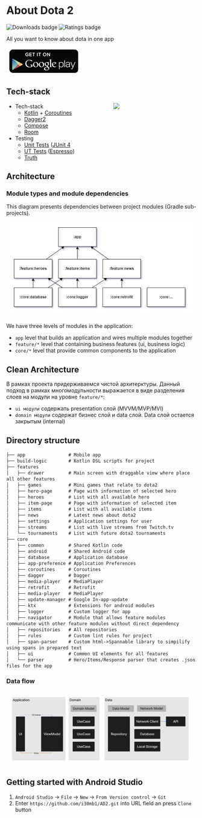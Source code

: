 # About Dota 2
![Downloads badge][downloads badge]  ![Ratings badge][ratings badge]

All you want to know about dota in one app

[![CC0](readme-files/google-play.png)](https://play.google.com/store/apps/details?id=n7.ad2)

## Tech-stack

<img src="readme-files/app.gif" width="200" align="right" hspace="20">

* Tech-stack
    * [Kotlin](https://kotlinlang.org/) + [Coroutines](https://kotlinlang.org/docs/reference/coroutines-overview.html)
    * [Dagger2](https://dagger.dev/)
    * [Compose](https://developer.android.com/jetpack/compose)
    * [Room](https://developer.android.com/topic/libraries/architecture/room)
* Testing
    * [Unit Tests](https://en.wikipedia.org/wiki/Unit_testing) ([JUnit 4](https://junit.org/junit4/)
    * [UT Tests](https://en.wikipedia.org/wiki/Graphical_user_interface_testing) ([Espresso](https://developer.android.com/training/testing/espresso))
    * [Truth](https://truth.dev/)

## Architecture

### Module types and module dependencies

This diagram presents dependencies between project modules (Gradle sub-projects).

![module_dependencies](readme-files/modules.png)

We have three levels of modules in the application:

- `app` level that builds an application and wires multiple modules together
- `feature/*` level that containing business features (ui, business logic)
- `core/*` level that provide common components to the application

## Clean Architecture

В рамках проекта придерживаемся чистой архитерктуры. Данный подход в рамках многомодульности выражается в виде разделения слоев на модули на
уровне `feature/*`:
- `ui модули` содержать presentation слой (MVVM/MVP/MVI)
- `domain модули` содержат бизнес слой и data слой. Data слой остается закрытым (internal)

## Directory structure

    ├── app                # Mobile app
    ├── build-logic        # Kotlin DSL scripts for project
    ├── features
    │   ├── drawer         # Main screen with draggable view where place all other features
    │   ├── games          # Mini games that relate to dota2
    │   ├── hero-page      # Page with information of selected hero
    │   ├── heroes         # List with all available hero
    │   ├── item-page      # Page with information of selected item
    │   ├── items          # List with all available items
    │   ├── news           # Latest news about dota2
    │   ├── settings       # Application settings for user
    │   ├── streams        # List with live streams from Twitch.tv
    │   └── tournaments    # List with future dota2 tournaments 
    ├── core
    │   ├── common         # Shared Kotlin code
    │   ├── android        # Shared Android code
    │   ├── database       # Application database
    │   ├── app-preference # Application Preferences
    │   ├── coroutines     # Coroutines
    │   ├── dagger         # Dagger
    │   ├── media-player   # MediaPlayer
    │   ├── retrofit       # Retrofit
    │   ├── media-player   # MediaPlayer 
    │   ├── update-manager # Google In-app-update
    │   ├── ktx            # Extensions for android modules
    │   ├── logger         # Custom logger for app
    │   ├── navigator      # Module that allows feature modules communicate with other feature modules without direct dependency
    │   ├── repositories   # All repositories
    │   ├── rules          # Custom lint rules for project
    │   ├── span-parser    # Custom html->Spannable library to simpilify using spans in prepared text
    │   ├── ui             # Common UI elements for all features
    │   └── parser         # Hero/Items/Response parser that creates .json files for the app

### Data flow

![app_data_flow](readme-files/data-flow.png)

## Getting started with Android Studio

1. `Android Studio` -> `File` -> `New` -> `From Version control` -> `Git`
2. Enter `https://github.com/i30mb1/AD2.git` into URL field an press `Clone` button

[downloads badge]: https://PlayBadges.pavi2410.me/badge/downloads?id=n7.ad2
[ratings badge]: https://PlayBadges.pavi2410.me/badge/ratings?id=n7.ad2
